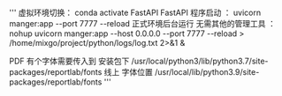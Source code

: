 # 


'''
虚拟环境切换： conda activate FastAPI
FastAPI 程序启动 ：
uvicorn manger:app --port 7777 --reload
正式环境后台运行 无需其他的管理工具 ：
nohup uvicorn manger:app --host 0.0.0.0 --port 7777 --reload  > /home/mixgo/project/python/logs/log.txt 2>&1 &


PDF 有个字体需要传入到 安装包下 /usr/local/python3/lib/python3.7/site-packages/reportlab/fonts
线上 字体位置 /usr/local/lib/python3.9/site-packages/reportlab/fonts
'''
